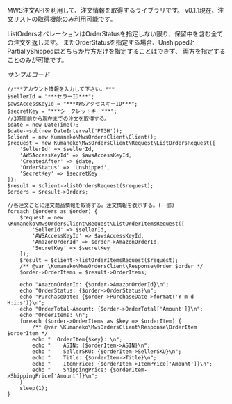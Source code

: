 MWS注文APIを利用して、注文情報を取得するライブラリです。
v0.1.1現在、注文リストの取得機能のみ利用可能です。

ListOrdersオペレーションはOrderStatusを指定しない限り、保留中を含む全ての注文を返します。
またOrderStatusを指定する場合、UnshippedとPartiallyShippedはどちらか片方だけを指定することはできず、
両方を指定することのみが可能です。

*サンプルコード*
    
    //***アカウント情報を入力して下さい。***
    $sellerId = "***セラーID***";
    $awsAccessKeyId = "***AWSアクセスキーID***";
    $secretKey = "***シークレットキー***";
    //3時間前から現在までの注文を取得する。
    $date = new DateTime();
    $date->sub(new DateInterval('PT3H'));
    $client = new Kumaneko\MwsOrdersClient\Client();
    $request = new Kumaneko\MwsOrdersClient\Request\ListOrdersRequest([
        'SellerId' => $sellerId,
        'AWSAccessKeyId' => $awsAccessKeyId,
        'CreatedAfter' => $date,
        'OrderStatus' => 'Unshipped',
        'SecretKey' => $secretKey
    ]);
    $result = $client->listOrdersRequest($request);
    $orders = $result->Orders;
    
    //各注文ごとに注文商品情報を取得する。注文情報を表示する。(一部)
    foreach ($orders as $order) {
        $request = new \Kumaneko\MwsOrdersClient\Request\ListOrderItemsRequest([
            'SellerId' => $sellerId,
            'AWSAccessKeyId' => $awsAccessKeyId,
            'AmazonOrderId' => $order->AmazonOrderId,
            'SecretKey' => $secretKey
        ]);
        $result = $client->listOrderItemsRequest($request);
        /** @var \Kumaneko\MwsOrdersClient\Response\Order $order */
        $order->OrderItems = $result->OrderItems;
    
        echo "AmazonOrderId: {$order->AmazonOrderId}\n";
        echo "OrderStatus: {$order->OrderStatus}\n";
        echo "PurchaseDate: {$order->PurchaseDate->format('Y-m-d H:i:s')}\n";
        echo "OrderTotal-Amount: {$order->OrderTotal['Amount']}\n";
        echo "OrderItems: \n";
        foreach ($order->OrderItems as $key => $orderItem) {
            /** @var \Kumaneko\MwsOrdersClient\Response\OrderItem $orderItem */
            echo "  OrderItem{$key}: \n";
            echo "    ASIN: {$orderItem->ASIN}\n";
            echo "    SellerSKU: {$orderItem->SellerSKU}\n";
            echo "    Title: {$orderItem->Title}\n";
            echo "    ItemPrice: {$orderItem->ItemPrice['Amount']}\n";
            echo "    ShippingPrice: {$orderItem->ShippingPrice['Amount']}\n";
        }
        sleep(1);
    }
    